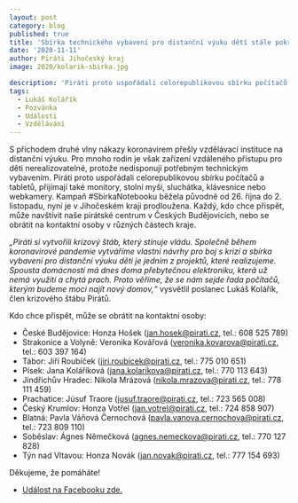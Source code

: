 ```yaml
---
layout: post
category: blog
published: true
title: 'Sbírka technického vybavení pro distanční výuku dětí stále pokračuje'
date: '2020-11-11'
author: Piráti Jihočeský kraj
image: 2020/kolarik-sbirka.jpg

description: 'Piráti proto uspořádali celorepublikovou sbírku počítačů a tabletů, přijímají také monitory, stolní myši, sluchátka, klávesnice nebo webkamery. Kampaň #SbirkaNotebooku běžela původně od 26. října do 2. listopadu, nyní je v Jihočeském kraji prodloužena'
tags:
  - Lukáš Kolářík
  - Pozvánka
  - Události
  - Vzdělávání
---
```

S příchodem druhé vlny nákazy koronavirem přešly vzdělávací instituce na distanční výuku. Pro mnoho rodin je však zařízení vzdáleného přístupu pro děti 
nerealizovatelné, protože nedisponují potřebným technickým vybavením. Piráti proto uspořádali celorepublikovou sbírku počítačů a tabletů, přijímají také monitory, 
stolní myši, sluchátka, klávesnice nebo webkamery. Kampaň #SbirkaNotebooku běžela původně od 26. října do 2. listopadu, nyní je v Jihočeském kraji prodloužena. 
Každý, kdo chce přispět, může navštívit naše pirátské centrum v Českých Budějovicích, nebo se obrátit na kontaktní osoby v různých částech kraje.

*„Piráti si vytvořili krizový štáb, který stínuje vládu. Společně během koronavirové pandemie vytváříme vlastní návrhy pro boj s krizí a sbírka vybavení 
pro distanční výuku dětí je jedním z projektů, které realizujeme. Spousta domácností má dnes doma přebytečnou elektroniku, která už nemá využití a chytá prach. 
Proto věříme, že se nám sejde řada počítačů, kterým budeme moci najít nový domov,“* vysvětlil poslanec Lukáš Kolářík, člen krizového štábu Pirátů.
 
Kdo chce přispět, může se obrátit na kontaktní osoby:
 
  - České Budějovice: Honza Hošek (jan.hosek@pirati.cz, tel.: 608 525 789)
  - Strakonice a Volyně: Veronika Kovářová (veronika.kovarova@pirati.cz, tel.: 603 397 164)
  - Tábor: Jiří Roubíček (jiri.roubicek@pirati.cz, tel.: 775 010 651)
  - Písek: Jana Koláříková (jana.kolarikova@pirati.cz, tel.: 770 113 643)
  - Jindřichův Hradec: Nikola Mrázová (nikola.mrazova@pirati.cz, tel.: 778 111 459)
  - Prachatice: Júsuf Traore (jusuf.traore@pirati.cz, tel.: 723 565 008)
  - Český Krumlov: Honza Votřel (jan.votrel@pirati.cz, tel.: 724 858 907)
  - Blatná: Pavla Váňová Černochová (pavla.vanova.cernochova@pirati.cz, tel.:  723 809 110)
  - Soběslav: Ágnes Němečková (agnes.nemeckova@pirati.cz, tel.: 770 127 828)
  - Týn nad Vltavou: Honza Novák (jan.novak@pirati.cz, tel.: 777 154 693)

Děkujeme, že pomáháte!

  - [Událost na Facebooku zde.](https://www.facebook.com/events/287066399216284/)

